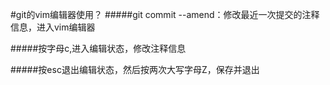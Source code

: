 #git的vim编辑器使用？
#####git commit --amend：修改最近一次提交的注释信息，进入vim编辑器  

#####按字母c,进入编辑状态，修改注释信息  

#####按esc退出编辑状态，然后按两次大写字母Z，保存并退出